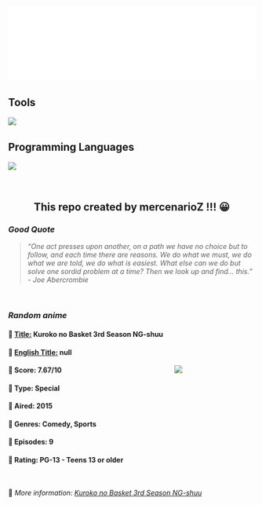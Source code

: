 
<img src="svg/nai.svg" />

<p>
  <h2>Tools</h2>
  <a href="https://skillicons.dev">
    <img src="https://skillicons.dev/icons?i=git,bash,vim,ubuntu,tensorflow,pytorch,docker,raspberrypi" />
  </a>

  <br />

  <h2>Programming Languages</h2>

  <a href="https://skillicons.dev">
    <img src="https://skillicons.dev/icons?i=python,c,cpp" />
  </a>
</p>

<br />

<h2 align="center">This repo created by mercenarioZ !!! 😀</h2>
<h3><i>Good Quote</i></h3>

<blockquote>
<i>
“One act presses upon another, on a path we have no choice but to follow, and each time there are reasons. We do what we must, we do what we are told, we do what is easiest. What else can we do but solve one sordid problem at a time? Then we look up and find... this.” - Joe Abercrombie
</i>
</blockquote>

<br />

<h3><i>Random anime</i></h3>

<h4>
  <strong>🥭 <u>Title:</u></strong> Kuroko no Basket 3rd Season NG-shuu
</h4>

<h4>🌿 <u>English Title:</u> null</h4>

<img align="right" width="165" src=https://cdn.myanimelist.net/images/anime/13/72551.jpg />

<h4>🌱 Score: 7.67/10</h4>

<h4>🌲 Type: Special</h4>

<h4>🌴 Aired: 2015</h4>

<h4>🌵 Genres: Comedy, Sports</h4>

<h4>🥑 Episodes: 9</h4>

<h4>🍏 Rating: PG-13 - Teens 13 or older</h4>

<br />

🍂 *More information: [Kuroko no Basket 3rd Season NG-shuu](https://myanimelist.net/anime/30311/Kuroko_no_Basket_3rd_Season_NG-shuu)*
    